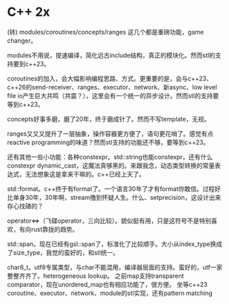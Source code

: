 # C++ 2x
(转)
modules/coroutines/concepts/ranges 这几个都是重磅功能，game changer。

modules不用说，提速编译，简化远古include结构，真正的模块化。然而stl的支持要到c++23。

coroutines的加入，会大幅影响编程思路、方式。更重要的是，会与c++23、c++26的send-receiver、ranges、executor、network、新async、low level file io产生巨大共鸣（共震？），这里会有一个统一的异步设计。然而stl的支持要等到c++23。

concepts好事多磨，磨了20年，终于磨成针了。然而不写template，无视。

ranges又又又提升了一层抽象，操作容器更方便了，语句更花哨了。感觉有点reactive programming的味道？然而stl支持的功能还不够，要等到c++23。

还有其他一些小功能：各种constexpr。std::string也能constexpr，还有什么constexpr dynamic_cast，这魔法真够黑的。来跟我念，动态类型转换的常量表达式，无法想象这是拿来干嘛的。c++已经上天了。

std::format。c++终于有format了。一个语言30年了才有format你敢信。过程好比单身30年，30年啊，stream撸到怀疑人生。什么<iomanip>、setprecision，这设计出来存心找碴的？

operator<=>（飞碟operator，三向比较）。貌似挺有用，只是这符号不是特别喜欢，有向rust靠拢的趋势。

std::span。现在已经有gsl::span了，标准化了比较顺手。大小从index_type换成了size_type，我觉的蛮好的，和stl统一。

char8_t。utf8专属类型，与char不能混用，编译器层面的支持。蛮好的，utf一家整整齐齐了。heterogeneous lookup。
之前map支持transparent comparator，现在unordered_map也有相应功能了，很方便。
坐等c++23 coroutine、executor、network、module的stl实现，还有pattern matching